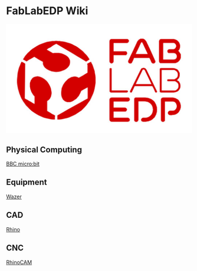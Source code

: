 # FabLabEDP Wiki

![](https://github.com/fablabedp/fablabedp-wiki/raw/main/images/logo_FabLabEDP.jpg)

## Physical Computing

[BBC micro:bit](/2hb61PNfSKuB99wGxJ_tlg)

## Equipment

[Wazer](/VNoGNHg7T7-jaMRw5cHMLg)

## CAD

[Rhino](/tCvX9WtMQC6qvMej3XqHrg)

## CNC

[RhinoCAM](/9t6vNi0jRWaROzyPzBqpiA)
